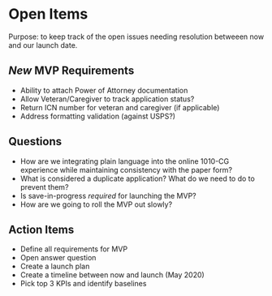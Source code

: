 # Open Items
Purpose: to keep track of the open issues needing resolution betweeen now and our launch date.

## *New* MVP Requirements
- Ability to attach Power of Attorney documentation
- Allow Veteran/Caregiver to track application status?
- Return ICN number for veteran and caregiver (if applicable)
- Address formatting validation (against USPS?)

## Questions
- How are we integrating plain language into the online 1010-CG experience while maintaining consistency with the paper form?
- What is considered a duplicate application? What do we need to do to prevent them?
- Is save-in-progress *required* for launching the MVP?
- How are we going to roll the MVP out slowly?

## Action Items
- Define all requirements for MVP
- Open answer question
- Create a launch plan
- Create a timeline between now and launch (May 2020)
- Pick top 3 KPIs and identify baselines



